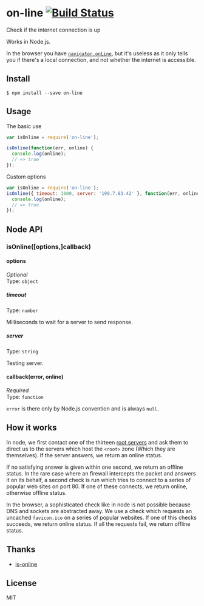 # on-line [![Build Status](https://travis-ci.org/zce/on-line.svg?branch=master)](https://travis-ci.org/zce/on-line)

Check if the internet connection is up

Works in Node.js.

In the browser you have [`navigator.onLine`](https://developer.mozilla.org/en-US/docs/Web/API/NavigatorOnLine.onLine), but it's useless as it only tells you if there's a local connection, and not whether the internet is accessible.


## Install

```
$ npm install --save on-line
```


## Usage

The basic use

```js
var isOnline = require('on-line');

isOnline(function(err, online) {
  console.log(online);
  // => true
});
```

Custom options

```js
var isOnline = require('on-line');
isOnline({ timeout: 1000, server: '199.7.83.42' }, function(err, online) {
  console.log(online);
  // => true
});
```


## Node API

### isOnline([options,]callback)

#### options

*Optional*  
Type: `object`

##### timeout

Type: `number`

Milliseconds to wait for a server to send response.

##### server

Type: `string`

Testing server.

#### callback(error, online)

*Required*  
Type: `function`

`error` is there only by Node.js convention and is always `null`.


## How it works

In node, we first contact one of the thirteen [root servers](https://www.iana.org/domains/root/servers) and ask them to direct us to the servers which host the `<root>` zone (Which they are themselves). If the server answers, we return an online status.

If no satisfying answer is given within one second, we return an offline status. In the rare case where an firewall intercepts the packet and answers it on its behalf, a second check is run which tries to connect to a series of popular web sites on port 80. If one of these connects, we return online, otherwise offline status.

In the browser, a sophisticated check like in node is not possible because DNS and sockets are abstracted away. We use a check which requests an uncached `favicon.ico` on a series of popular websites. If one of this checks succeeds, we return online status. If all the requests fail, we return offline status.


## Thanks

- [is-online](https://github.com/sindresorhus/is-online)


## License

MIT
